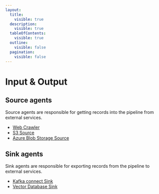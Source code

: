```yaml
---
layout:
  title:
    visible: true
  description:
    visible: true
  tableOfContents:
    visible: true
  outline:
    visible: false
  pagination:
    visible: false
---
```


# Input & Output

## Source agents

Source agents are responsible for getting records into the pipeline from external services.

* [Web Crawler](webcrawler-source.md)
* [S3 Source](s3-source.md)
* [Azure Blob Storage Source](../builtin-agents/input-and-output/azure-blob-storage-source/)

## Sink agents

Sink agents are responsible for exporting records from the pipeline to external services.

* [Kafka connect Sink](sink.md)
* [Vector Database Sink](vector-db-sink.md)
